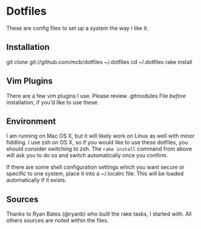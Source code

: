 # Dotfiles

These are config files to set up a system the way I like it.


## Installation

  git clone git://github.com/mcb/dotfiles ~/.dotfiles
  cd ~/.dotfiles
  rake install
  
  
## Vim Plugins
There are a few vim plugins I use. Please review .gitmodules File _before_ installation, if you'd like to use these.

## Environment

I am running on Mac OS X, but it will likely work on Linux as well with
minor fiddling. I use zsh on OS X, so if you would like to use these dotfiles, you should consider switching to zsh.
The `rake install` command from above will ask you to do so and switch automatically once you confirm.

If there are some shell configuration settings which you want secure or
specific to one system, place it into a ~/.localrc file. This will be
loaded automatically if it exists.


## Sources

Thanks to Ryan Bates (@ryanb) who built the rake tasks, I started with. All others sources are noted within the files.
